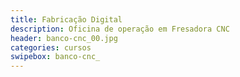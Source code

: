 ```yaml
---
title: Fabricação Digital 
description: Oficina de operação em Fresadora CNC
header: banco-cnc_00.jpg
categories: cursos
swipebox: banco-cnc_
---
```

